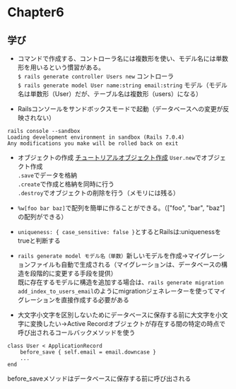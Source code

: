 # Chapter6

## 学び
* コマンドで作成する、コントローラ名には複数形を使い、モデル名には単数形を用いるという慣習がある。  
`$ rails generate controller Users new` コントローラ  
`$ rails generate model User name:string email:string` モデル（モデル名は単数形（User）だが、テーブル名は複数形（users）になる）  

* Railsコンソールをサンドボックスモードで起動（データベースへの変更が反映されない）  
```
rails console --sandbox
Loading development environment in sandbox (Rails 7.0.4)
Any modifications you make will be rolled back on exit
```

* オブジェクトの作成  [チュートリアルオブジェクト作成](https://railstutorial.jp/chapters/modeling_users?version=7.0#sec-creating_user_objects)
`User.new`でオブジェクト作成  
`.save`でデータを格納  
`.create`で作成と格納を同時に行う  
`.destroy`でオブジェクトの削除を行う（メモリには残る）  

* `%w[foo bar baz]`で配列を簡単に作ることができる。（["foo", "bar", "baz"]の配列ができる）  

* `uniqueness: { case_sensitive: false }`とするとRailsは:uniquenessをtrueと判断する  

* `rails generate model モデル名（単数）`新しいモデルを作成→マイグレーションファイルも自動で生成される（マイグレーションは、データベースの構造を段階的に変更する手段を提供）  
  既に存在するモデルに構造を追加する場合は、`rails generate migration add_index_to_users_email`のようにmigrationジェネレーターを使ってマイグレーションを直接作成する必要がある  

* 大文字小文字を区別しないためにデータベースに保存する前に大文字を小文字に変換したい→Active Recordオブジェクトが存在する間の特定の時点で呼び出されるコールバックメソッドを使う
```
class User < ApplicationRecord
    before_save { self.email = email.downcase }
    ...
end
```
before_saveメソッドはデータベースに保存する前に呼び出される  
